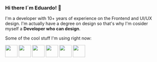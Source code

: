 ### Hi there I´m Eduardo! 👋 

I'm a developer with 10+ years of experience on the Frontend and UI/UX design. I'm actually have a degree on design so that's why I'm cosider myself a **Developer who can design**.

Some of the cool stuff I'm using right now:

<img height="40" src="https://cdn.simpleicons.org/react" /> <img height="40" src="https://cdn.simpleicons.org/typescript" /> <img height="40" src="https://cdn.simpleicons.org/graphql" /> <img height="40" src="https://cdn.simpleicons.org/nodedotjs" /> <img height="40" src="https://cdn.simpleicons.org/javascript" /> <img height="40" src="https://cdn.simpleicons.org/astro" />
<!--
**EduardoColmenero/EduardoColmenero** is a ✨ _special_ ✨ repository because its `README.md` (this file) appears on your GitHub profile.

Here are some ideas to get you started:

- 🔭 I’m currently working on ...
- 🌱 I’m currently learning ...
- 👯 I’m looking to collaborate on ...
- 🤔 I’m looking for help with ...
- 💬 Ask me about ...
- 📫 How to reach me: ...
- 😄 Pronouns: ...
- ⚡ Fun fact: ...
-->

